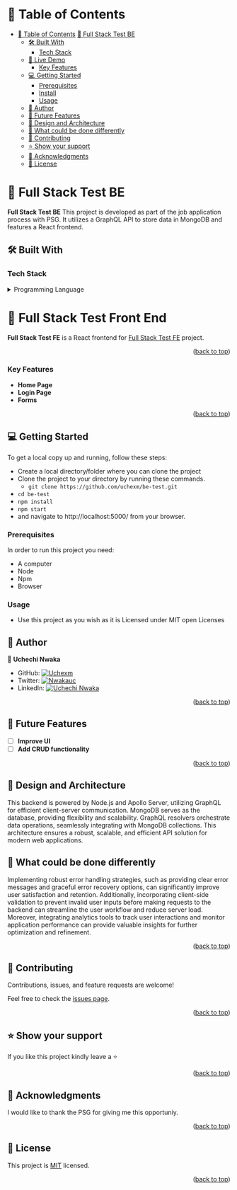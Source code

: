 <!-- TABLE OF CONTENTS -->

# 📗 Table of Contents

- [📗 Table of Contents](#-table-of-contents)
  [🍿 Full Stack Test BE](#-full-stack-test-be-)
  - [🛠 Built With ](#-built-with-)
    - [Tech Stack ](#tech-stack-)
  - [🚀 Live Demo ](#-live-demo-)
    - [Key Features ](#key-features-)
  - [💻 Getting Started ](#-getting-started-)
    - [Prerequisites](#prerequisites)
    - [Install](#install)
    - [Usage](#usage)
  - [👥 Author ](#-author-)
  - [🔭 Future Features ](#-future-features-)
  - [📐 Design and Architecture](#-design-and-architecture)
  - [🤔 What could be done differently](#-what-could-be-done-differently)
  - [🤝 Contributing ](#-contributing-)
  - [⭐️ Show your support ](#️-show-your-support-)
  - [🙏 Acknowledgments ](#-acknowledgments-)
  - [📝 License ](#-license-)

<!-- PROJECT DESCRIPTION -->

# 🍿 Full Stack Test BE <a name="about-project"></a>

**Full Stack Test BE** This project is developed as part of the job application process with PSG. It utilizes a GraphQL API to store data in MongoDB and features a React frontend.

## 🛠 Built With <a name="built-with"></a>

### Tech Stack <a name="tech-stack"></a>

<details>
<summary>Programming Language</summary>
  <ul>
    <li><a href="https://www.javascript.com/">JavaScript</a></li>
  </ul>

  <summary>Frameworks & Libraries</summary>
  <ul>
    <li><a href="https://graphql.org/">GraphQL</a></li>
   
  </ul>

   <summary>Database</summary>
  <ul>
  <li><a href="https://www.mongodb.com/">MongoDB</a></li>

  </ul>
</details>

# 🍿 Full Stack Test Front End <a name="about-project"></a>

**Full Stack Test FE** is a React frontend for [Full Stack Test FE](https://github.com/uchexm/fe-test) project.

<!-- LIVE DEM -->

<p align="right">(<a href="#readme-top">back to top</a>)</p>

<!-- Features -->

### Key Features <a name="key-features"></a>

- **Home Page**
- **Login Page**
- **Forms**

<p align="right">(<a href="#readme-top">back to top</a>)</p>

<!-- GETTING STARTED -->

## 💻 Getting Started <a name="getting-started"></a>

To get a local copy up and running, follow these steps:

- Create a local directory/folder where you can clone the project
- Clone the project to your directory by running these commands.
  - `git clone https://github.com/uchexm/be-test.git`
- `cd be-test`
- `npm install`
- `npm start`
- and navigate to http://localhost:5000/ from your browser.

### Prerequisites

In order to run this project you need:

- A computer
- Node
- Npm
- Browser

### Usage

- Use this project as you wish as it is Licensed under MIT open Licenses

## 👥 Author <a name="authors"></a>

👤 **Uchechi Nwaka**

- GitHub: [![Uchexm](https://img.shields.io/badge/-uchexm-white?logo=GitHub&logoColor=181717&style=plastic)](https://github.com/demix007)
- Twitter: [![Nwakauc](https://img.shields.io/badge/-nwakauc-blue?logo=Twitter&logoColor=skyBlue&style=plastic)](https://twitter.com/nwakauc)
- LinkedIn: [![Uchechi Nwaka](https://img.shields.io/badge/-nwakauc-white?logo=LinkedIn&logoColor=181717&style=plastic)](https://linkedin.com/in/nwakauc)

<p align="right">(<a href="#readme-top">back to top</a>)</p>

<!-- FUTURE FEATURES -->

## 🔭 Future Features <a name="future-features"></a>

- [ ] **Improve UI**
- [ ] **Add CRUD functionality**

<p align="right">(<a href="#readme-top">back to top</a>)</p>

## 📐 Design and Architecture<a name="design-and-architecture">

This backend is powered by Node.js and Apollo Server, utilizing GraphQL for efficient client-server communication. MongoDB serves as the database, providing flexibility and scalability. GraphQL resolvers orchestrate data operations, seamlessly integrating with MongoDB collections. This architecture ensures a robust, scalable, and efficient API solution for modern web applications.
</a>

## 🤔 What could be done differently<a name="what-could-be-done-differently"></a>

Implementing robust error handling strategies, such as providing clear error messages and graceful error recovery options, can significantly improve user satisfaction and retention. Additionally, incorporating client-side validation to prevent invalid user inputs before making requests to the backend can streamline the user workflow and reduce server load. Moreover, integrating analytics tools to track user interactions and monitor application performance can provide valuable insights for further optimization and refinement.

<p align="right">(<a href="#readme-top">back to top</a>)</p>

<!-- CONTRIBUTING -->

## 🤝 Contributing <a name="contributing"></a>

Contributions, issues, and feature requests are welcome!

Feel free to check the [issues page](https://github.com/uchexm/be-test/issues).

<p align="right">(<a href="#readme-top">back to top</a>)</p>

<!-- SUPPORT -->

## ⭐️ Show your support <a name="support"></a>

If you like this project kindly leave a ⭐

<p align="right">(<a href="#readme-top">back to top</a>)</p>

## 🙏 Acknowledgments <a name="acknowledgements"></a>

I would like to thank the PSG for giving me this opportuniy.

<p align="right">(<a href="#readme-top">back to top</a>)</p>

<!-- LICENSE -->

## 📝 License <a name="license"></a>

This project is [MIT](./LICENSE) licensed.

<p align="right">(<a href="#readme-top">back to top</a>)</p>
